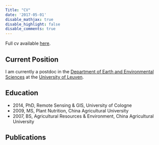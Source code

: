 ```yaml
---
Title: "CV"
date: '2017-05-01'
disable_mathjax: true
disable_highlight: false
disable_comments: true
---
```


Full cv available [here](/pdf/cv.pdf).

## Current Position

I am currently a postdoc in the [Department of Earth and Environmental Sciences](http://ees.kuleuven.be/) at the [University of Leuven](http://www.kuleuven.be).

## Education

- 2014, PhD, Remote Sensing & GIS, University of Cologne
- 2009, MS, Plant Nutrition, China Agricultural University
- 2007, BS, Agricultural Resources & Environment, China Agricultural University

## Publications


